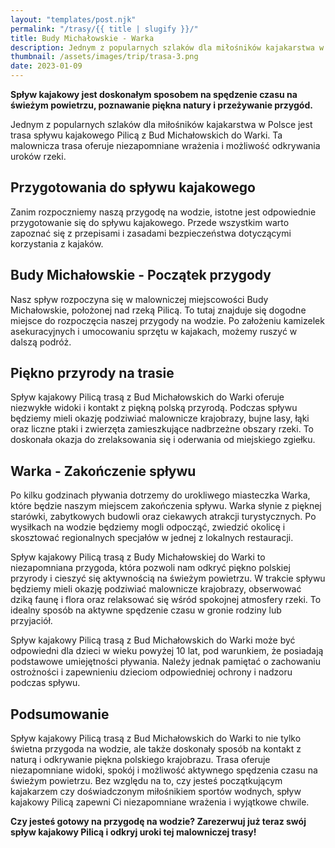 ```yaml
---
layout: "templates/post.njk"
permalink: "/trasy/{{ title | slugify }}/"
title: Budy Michałowskie - Warka
description: Jednym z popularnych szlaków dla miłośników kajakarstwa w Polsce jest trasa spływu kajakowego Pilicą z Budy Michałowskiej do Warki. Ta malownicza trasa oferuje niezapomniane wrażenia i możliwość odkrywania uroków rzeki.
thumbnail: /assets/images/trip/trasa-3.png
date: 2023-01-09
---
```


**Spływ kajakowy jest doskonałym sposobem na spędzenie czasu na świeżym powietrzu, poznawanie piękna natury i przeżywanie przygód.**

Jednym z popularnych szlaków dla miłośników kajakarstwa w Polsce jest trasa spływu kajakowego Pilicą z Bud Michałowskich do Warki. Ta malownicza trasa oferuje niezapomniane wrażenia i możliwość odkrywania uroków rzeki.

## Przygotowania do spływu kajakowego
Zanim rozpoczniemy naszą przygodę na wodzie, istotne jest odpowiednie przygotowanie się do spływu kajakowego. Przede wszystkim warto zapoznać się z przepisami i zasadami bezpieczeństwa dotyczącymi korzystania z kajaków. 

## Budy Michałowskie - Początek przygody
Nasz spływ rozpoczyna się w malowniczej miejscowości Budy Michałowskie, położonej nad rzeką Pilicą. To tutaj znajduje się dogodne miejsce do rozpoczęcia naszej przygody na wodzie. Po założeniu kamizelek asekuracyjnych i umocowaniu sprzętu w kajakach, możemy ruszyć w dalszą podróż.

## Piękno przyrody na trasie
Spływ kajakowy Pilicą trasą z Bud Michałowskich do Warki oferuje niezwykłe widoki i kontakt z piękną polską przyrodą. Podczas spływu będziemy mieli okazję podziwiać malownicze krajobrazy, bujne lasy, łąki oraz liczne ptaki i zwierzęta zamieszkujące nadbrzeżne obszary rzeki. To doskonała okazja do zrelaksowania się i oderwania od miejskiego zgiełku.

## Warka - Zakończenie spływu
Po kilku godzinach pływania dotrzemy do urokliwego miasteczka Warka, które będzie naszym miejscem zakończenia spływu. Warka słynie z pięknej starówki, zabytkowych budowli oraz ciekawych atrakcji turystycznych. Po wysiłkach na wodzie będziemy mogli odpocząć, zwiedzić okolicę i skosztować regionalnych specjałów w jednej z lokalnych restauracji.

Spływ kajakowy Pilicą trasą z Budy Michałowskiej do Warki to niezapomniana przygoda, która pozwoli nam odkryć piękno polskiej przyrody i cieszyć się aktywnością na świeżym powietrzu. W trakcie spływu będziemy mieli okazję podziwiać malownicze krajobrazy, obserwować dziką faunę i flora oraz relaksować się wśród spokojnej atmosfery rzeki. To idealny sposób na aktywne spędzenie czasu w gronie rodziny lub przyjaciół.

Spływ kajakowy Pilicą trasą z Bud Michałowskich do Warki może być odpowiedni dla dzieci w wieku powyżej 10 lat, pod warunkiem, że posiadają podstawowe umiejętności pływania. Należy jednak pamiętać o zachowaniu ostrożności i zapewnieniu dzieciom odpowiedniej ochrony i nadzoru podczas spływu.

## Podsumowanie

Spływ kajakowy Pilicą trasą z Bud Michałowskich do Warki to nie tylko świetna przygoda na wodzie, ale także doskonały sposób na kontakt z naturą i odkrywanie piękna polskiego krajobrazu. Trasa oferuje niezapomniane widoki, spokój i możliwość aktywnego spędzenia czasu na świeżym powietrzu. Bez względu na to, czy jesteś początkującym kajakarzem czy doświadczonym miłośnikiem sportów wodnych, spływ kajakowy Pilicą zapewni Ci niezapomniane wrażenia i wyjątkowe chwile.

**Czy jesteś gotowy na przygodę na wodzie? Zarezerwuj już teraz swój spływ kajakowy Pilicą i odkryj uroki tej malowniczej trasy!**
